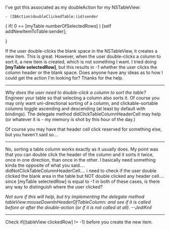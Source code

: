

I've got this associated as my doubleAction for my NSTableView:

    - (IBAction)doubleClickedTable:(id)sender
{
	if( 0 == [myTable numberOfSelectedRows] )
		[self addNewItemToTable:sender];
	
}

If the user double-clicks the blank space in the NSTableView, it creates a new item.  This is great.  However, when the user double-clicks a column to sort it, a new item is created, which is not something I want.  I tried doing **[myTable selectedRow]**, but this results in -1 whether the user clicks the column header or the blank space.  Does anyone have any ideas as to how I could get the action I'm looking for?  Thanks for the help.

----

*Why does the user need to double-click a column to sort the table?* Engineer your table so that selecting a column also sorts it. Of course you may only want uni-directional sorting of a column, and clickable-sortable columns toggle ascending and descending (at least by default with bindings). The delegate method didClickTableColumnHeaderCell may help (or whatever it is - my memory is shot by this hour of the day.)

Of course you may have that header cell click reserved for something else, but you haven't said so...

----

No, sorting a table column works exactly as it usually does.  My point was that you can double click the header of the column and it sorts it twice, once in one direction, than once in the other.  I basically need something kinda the opposite of what you said.... didNotClickTableColumnHeaderCell.... i need to check if the user double clicked the blank area in the table but NOT double clicked any header cell....  since [myTable selectedRow] is equal to -1 in both of these cases, is there any way to distinguish where the user clicked?

*Not sure if this will help, but try implementing the delegate method     tableView:mouseDownInHeaderOfTableColumn: and see if it is called before or after the double-action (or if it is not called at all). --JediKnil*

----

Check     if([tableView clickedRow] != -1) before you create the new item.
